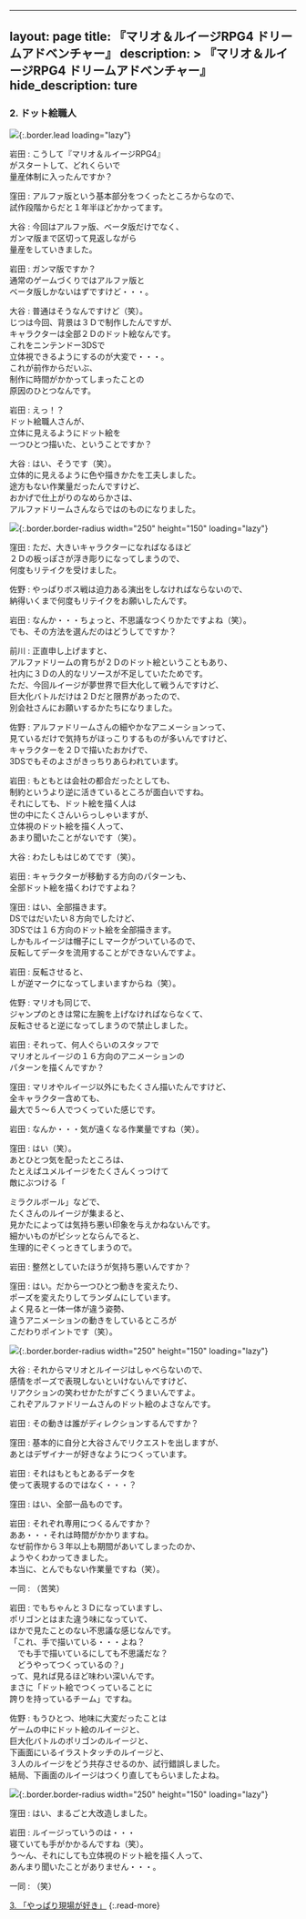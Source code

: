 

---
layout: page
title: 『マリオ＆ルイージRPG4 ドリームアドベンチャー』
description: >
  『マリオ＆ルイージRPG4 ドリームアドベンチャー』
hide_description: ture
---

### 2. ドット絵職人

![](/interviews/jp/3ds/aymj/vol1/img/mainvisual2.jpg){:.border.lead loading="lazy"}

岩田
: こうして『マリオ＆ルイージRPG4』<br>がスタートして、どれくらいで<br>量産体制に入ったんですか？

窪田
: アルファ版という基本部分をつくったところからなので、<br>試作段階からだと１年半ほどかかってます。

大谷
: 今回はアルファ版、ベータ版だけでなく、<br>ガンマ版まで区切って見返しながら<br>量産をしていきました。

岩田
: ガンマ版ですか？<br>通常のゲームづくりではアルファ版と<br>ベータ版しかないはずですけど・・・。

大谷
: 普通はそうなんですけど（笑）。<br>じつは今回、背景は３Ｄで制作したんですが、<br>キャラクターは全部２Ｄのドット絵なんです。<br>これをニンテンドー3DSで<br>立体視できるようにするのが大変で・・・。<br>これが前作からだいぶ、<br>制作に時間がかかってしまったことの<br>原因のひとつなんです。

岩田
: えっ！？<br>ドット絵職人さんが、<br>立体に見えるようにドット絵を<br>一つひとつ描いた、ということですか？

大谷
: はい、そうです（笑）。<br>立体的に見えるように色や描きかたを工夫しました。<br>途方もない作業量だったんですけど、<br>おかげで仕上がりのなめらかさは、<br>アルファドリームさんならではのものになりました。

![](/interviews/jp/3ds/aymj/vol1/img/photo8.jpg){:.border.border-radius width="250" height="150"  loading="lazy"}

窪田
: ただ、大きいキャラクターになればなるほど<br>２Ｄの板っぽさが浮き彫りになってしまうので、<br>何度もリテイクを受けました。

佐野
: やっぱりボス戦は迫力ある演出をしなければならないので、<br>納得いくまで何度もリテイクをお願いしたんです。

岩田
: なんか・・・ちょっと、不思議なつくりかたですよね（笑）。<br>でも、その方法を選んだのはどうしてですか？

前川
: 正直申し上げますと、<br>アルファドリームの育ちが２Ｄのドット絵ということもあり、<br>社内に３Ｄの人的なリソースが不足していたためです。<br>ただ、今回ルイージが夢世界で巨大化して戦うんですけど、<br>巨大化バトルだけは２Ｄだと限界があったので、<br>別会社さんにお願いするかたちになりました。

佐野
: アルファドリームさんの細やかなアニメーションって、<br>見ているだけで気持ちがほっこりするものが多いんですけど、<br>キャラクターを２Ｄで描いたおかげで、<br>3DSでもそのよさがきっちりあらわれています。

岩田
: もともとは会社の都合だったとしても、<br>制約というより逆に活きているところが面白いですね。<br>それにしても、ドット絵を描く人は<br>世の中にたくさんいらっしゃいますが、<br>立体視のドット絵を描く人って、<br>あまり聞いたことがないです（笑）。

大谷
: わたしもはじめてです（笑）。

岩田
: キャラクターが移動する方向のパターンも、<br>全部ドット絵を描くわけですよね？

窪田
: はい、全部描きます。<br>DSではだいたい８方向でしたけど、<br>3DSでは１６方向のドット絵を全部描きます。<br>しかもルイージは帽子にＬマークがついているので、<br>反転してデータを流用することができないんですよ。

岩田
: 反転させると、<br>Ｌが逆マークになってしまいますからね（笑）。

佐野
: マリオも同じで、<br>ジャンプのときは常に左腕を上げなければならなくて、<br>反転させると逆になってしまうので禁止しました。

岩田
: それって、何人ぐらいのスタッフで<br>マリオとルイージの１６方向のアニメーションの<br>パターンを描くんですか？

窪田
: マリオやルイージ以外にもたくさん描いたんですけど、<br>全キャラクター含めても、<br>最大で５～６人でつくっていた感じです。

岩田
: なんか・・・気が遠くなる作業量ですね（笑）。

窪田
: はい（笑）。<br>あとひとつ気を配ったところは、<br>たとえばユメルイージをたくさんくっつけて<br>敵にぶつける「

ミラクルボール」などで、<br>たくさんのルイージが集まると、<br>見かたによっては気持ち悪い印象を与えかねないんです。<br>細かいものがピシッとならんでると、<br>生理的にぞくっときてしまうので。

岩田
: 整然としていたほうが気持ち悪いんですか？

窪田
: はい。だから一つひとつ動きを変えたり、<br>ポーズを変えたりしてランダムにしています。<br>よく見ると一体一体が違う姿勢、<br>違うアニメーションの動きをしているところが<br>こだわりポイントです（笑）。

![](/interviews/jp/3ds/aymj/vol1/img/photo9.jpg){:.border.border-radius width="250" height="150"  loading="lazy"}

大谷
: それからマリオとルイージはしゃべらないので、<br>感情をポーズで表現しないといけないんですけど、<br>リアクションの笑わせかたがすごくうまいんですよ。<br>これぞアルファドリームさんのドット絵のよさなんです。

岩田
: その動きは誰がディレクションするんですか？

窪田
: 基本的に自分と大谷さんでリクエストを出しますが、<br>あとはデザイナーが好きなようにつくっています。

岩田
: それはもともとあるデータを<br>使って表現するのではなく・・・？

窪田
: はい、全部一品ものです。

岩田
: それぞれ専用につくるんですか？<br>ああ・・・それは時間がかかりますね。<br>なぜ前作から３年以上も期間があいてしまったのか、<br>ようやくわかってきました。<br>本当に、とんでもない作業量ですね（笑）。

一同
: （苦笑）

岩田
: でもちゃんと３Ｄになっていますし、<br>ポリゴンとはまた違う味になっていて、<br>ほかで見たことのない不思議な感じなんです。<br>「これ、手で描いている・・・よね？<br>　でも手で描いているにしても不思議だな？<br>　どうやってつくっているの？」<br>って、見れば見るほど味わい深いんです。<br>まさに「ドット絵でつくっていることに<br>誇りを持っているチーム」ですね。

佐野
: もうひとつ、地味に大変だったことは<br>ゲームの中にドット絵のルイージと、<br>巨大化バトルのポリゴンのルイージと、<br>下画面にいるイラストタッチのルイージと、<br>３人のルイージをどう共存させるのか、試行錯誤しました。<br>結局、下画面のルイージはつくり直してもらいましたよね。

![](/interviews/jp/3ds/aymj/vol1/img/photo10.jpg){:.border.border-radius width="250" height="150"  loading="lazy"}

窪田
: はい、まるごと大改造しました。

岩田
: ルイージっていうのは・・・<br>寝ていても手がかかるんですね（笑）。<br>う～ん、それにしても立体視のドット絵を描く人って、<br>あんまり聞いたことがありません・・・。

一同
: （笑）


[3. 「やっぱり現場が好き」](3.md)
{:.read-more}
